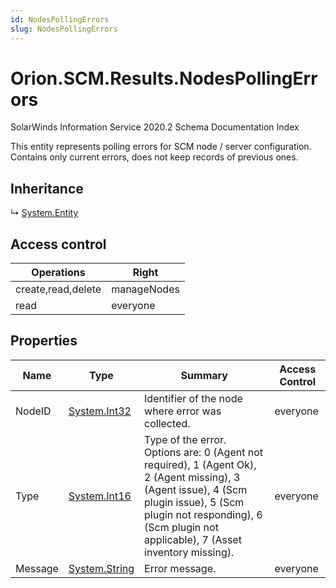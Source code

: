 ```yaml
---
id: NodesPollingErrors
slug: NodesPollingErrors
---
```


# Orion.SCM.Results.NodesPollingErrors

SolarWinds Information Service 2020.2 Schema Documentation Index

This entity represents polling errors for SCM node / server configuration. Contains only current errors, does not keep records of previous ones.

## Inheritance

↳ [System.Entity](./../System/Entity)

## Access control

| Operations | Right |
| ------ | ------ |
| create,read,delete | manageNodes |
| read | everyone |

## Properties

| Name | Type | Summary | Access Control |
| ------ | ------ | ------ | ------ |
| NodeID | [System.Int32](https://docs.microsoft.com/en-us/dotnet/api/system.int32) | Identifier of the node where error was collected. | everyone |
| Type | [System.Int16](https://docs.microsoft.com/en-us/dotnet/api/system.int16) | Type of the error. Options are: 0 (Agent not required), 1 (Agent Ok), 2 (Agent missing), 3 (Agent issue), 4 (Scm plugin issue), 5 (Scm plugin not responding), 6 (Scm plugin not applicable), 7 (Asset inventory missing). | everyone |
| Message | [System.String](https://docs.microsoft.com/en-us/dotnet/api/system.string) | Error message. | everyone |

